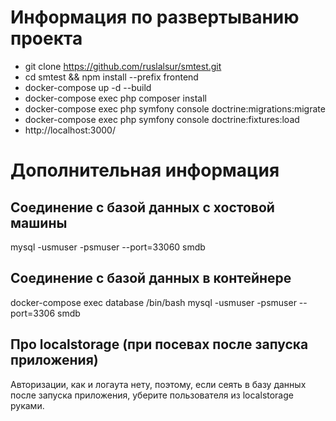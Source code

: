 # Информация по развертыванию проекта

- git clone https://github.com/ruslalsur/smtest.git
- cd smtest && npm install --prefix frontend
- docker-compose up -d --build
- docker-compose exec php composer install
- docker-compose exec php symfony console doctrine:migrations:migrate
- docker-compose exec php symfony console doctrine:fixtures:load
- http://localhost:3000/

# Дополнительная информация

## Соединение с базой данных с хостовой машины

mysql -usmuser -psmuser --port=33060 smdb

## Соединение с базой данных в контейнере

docker-compose exec database /bin/bash
mysql -usmuser -psmuser --port=3306 smdb

## Про localstorage (при посевах после запуска приложения)

Авторизации, как и логаута нету, поэтому, если сеять в базу данных после запуска приложения, уберите пользователя из localstorage руками.
